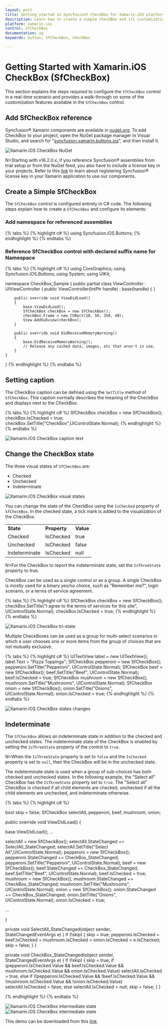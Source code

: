 ```yaml
---
layout: post
title: Getting started in Syncfusion® CheckBox for Xamarin.iOS platform
description: Learn how to create a simple CheckBox and its customization options with its available basic features in Xamarin.iOS
platform: xamarin.ios
control: SfCheckBox
documentation: ug 
keywords: button, SfCheckBox, CheckBox

---
```


# Getting Started with Xamarin.iOS CheckBox (SfCheckBox)
This section explains the steps required to configure the `SfCheckBox` control in a real-time scenario and provides a walk-through on some of the customization features available in the `SfCheckBox` control.

## Add SfCheckBox reference
Syncfusion® Xamarin components are available in [nuget.org](https://www.nuget.org/). To add CheckBox to your project, open the NuGet package manager in Visual Studio, and search for "[syncfusion.xamarin.buttons.ios](https://www.nuget.org/packages/Syncfusion.Xamarin.Buttons.IOS)", and then install it.

![Xamarin.iOS CheckBox NuGet](Images/nuget.png)

N>Starting with v16.2.0.x, if you reference Syncfusion® assemblies from trial setup or from the NuGet feed, you also have to include a license key in your projects. Refer to this [link](https://help.syncfusion.com/common/essential-studio/licensing/license-key) to learn about registering Syncfusion® license key in your Xamarin application to use our components.

## Create a Simple SfCheckBox
The `SfCheckBox` control is configured entirely in C# code. The following steps explain how to create a `SfCheckBox` and configure its elements:

### Add namespace for referenced assemblies

{% tabs %}
{% highlight c# %}
using Syncfusion.iOS.Buttons;
{% endhighlight %}
{% endtabs %}

### Reference SfCheckBox control with declared suffix name for Namespace

{% tabs %}
{% highlight c# %}
using CoreGraphics;
using Syncfusion.iOS.Buttons;
using System;
using UIKit;

namespace CheckBox_Sample
{
    public partial class ViewController : UIViewController
    {
        public ViewController(IntPtr handle) : base(handle)
        {
        }

        public override void ViewDidLoad()
        {
            base.ViewDidLoad();
            SfCheckBox checkBox = new SfCheckBox();
            checkBox.Frame = new CGRect(10, 50, 350, 40);
            View.AddSubview(checkBox);
        }

        public override void DidReceiveMemoryWarning()
        {
            base.DidReceiveMemoryWarning();
            // Release any cached data, images, etc that aren't in use.
        }
    }
}
{% endhighlight %}
{% endtabs %}

## Setting caption
The CheckBox caption can be defined using the `SetTitle` method of `SfCheckBox`. This caption normally describes the meaning of the CheckBox and displays next to the CheckBox.

{% tabs %}
{% highlight c# %}
SfCheckBox checkBox = new SfCheckBox();
checkBox.IsChecked = true;
checkBox.SetTitle("CheckBox",UIControlState.Normal);
{% endhighlight %}
{% endtabs %}

![Xamarin.iOS CheckBox caption text](Images/Caption.png) 

## Change the CheckBox state

The three visual states of `SfCheckBox` are: 

* Checked
* Unchecked
* Indeterminate

![Xamarin.iOS CheckBox visual states](Images/States.png) 

You can change the state of the CheckBox using the `IsChecked` property of `SfCheckBox`. In the checked state, a tick mark is added to the visualization of the CheckBox.

<table>
<tr>
<td>
<b>State</b>
</td>
<td>
<b>Property</b>
</td>
<td>
<b>Value</b>
</td>
</tr>
<tr>
<td>
Checked
</td>
<td>
IsChecked
</td>
<td>
true
</td>
</tr>
<tr>
<td>
Unchecked
</td>
<td>
IsChecked
</td>
<td>
false
</td>
</tr>
<tr>
<td>
Indeterminate
</td>
<td>
IsChecked
</td>
<td>
null
</td>
</tr>
</table>

N>For the CheckBox to report the indeterminate state, set the `IsThreeState` property to true.

CheckBox can be used as a single control or as a group. A single CheckBox is mostly used for a binary yes/no choice, such as "Remember me?", login scenario, or a terms of service agreement.

{% tabs %}
{% highlight c# %}
SfCheckBox checkBox = new SfCheckBox();
checkBox.SetTitle("I agree to the terms of services for this site", UIControlState.Normal);
checkBox.IsChecked = true;
{% endhighlight %}
{% endtabs %}

![Xamarin.iOS CheckBox tri-state](Images/Agree.png)

Multiple CheckBoxes can be used as a group for multi-select scenarios in which a user chooses one or more items from the group of choices that are not mutually exclusive.

{% tabs %}
{% highlight c# %}
UITextView label = new UITextView();
label.Text = "Pizza Toppings";
SfCheckBox pepperoni = new SfCheckBox();
pepperoni.SetTitle("Pepperoni", UIControlState.Normal);
SfCheckBox beef = new SfCheckBox();
beef.SetTitle("Beef", UIControlState.Normal);
beef.IsChecked = true;
SfCheckBox mushroom = new SfCheckBox();
mushroom.SetTitle("Mushrooms", UIControlState.Normal);
SfCheckBox onion = new SfCheckBox();
onion.SetTitle("Onions", UIControlState.Normal);
onion.IsChecked = true;
{% endhighlight %}
{% endtabs %}

![Xamarin.iOS CheckBox states changes](Images/StateChange.png)


## Indeterminate

The `SfCheckBox` allows an indeterminate state in addition to the checked and unchecked states. The indeterminate state of the CheckBox is enabled by setting the `IsThreeState` property of the control to `true`.

N>When the `IsThreeState` property is set to `false` and the `IsChecked` property is set to `null`, then the CheckBox will be in the unchecked state.

The indeterminate state is used when a group of sub-choices has both checked and unchecked states. In the following example, the "Select all" CheckBox has the `IsThreeState` property set to `true`. The "Select all" CheckBox is checked if all child elements are checked, unchecked if all the child elements are unchecked, and indeterminate otherwise.

{% tabs %}
{% highlight c# %}

bool skip = false;
SfCheckBox selectAll, pepperoni, beef, mushroom, onion;

public override void ViewDidLoad()
{
            
base.ViewDidLoad();
...

selectAll = new SfCheckBox();
selectAll.StateChanged += SelectAll_StateChanged;
selectAll.SetTitle("Select All",UIControlState.Normal);
pepperoni = new SfCheckBox();
pepperoni.StateChanged += CheckBox_StateChanged;
pepperoni.SetTitle("Pepperoni", UIControlState.Normal);
beef = new SfCheckBox();
beef.StateChanged += CheckBox_StateChanged;
beef.SetTitle("Beef", UIControlState.Normal);
beef.IsChecked = true;
mushroom = new SfCheckBox();
mushroom.StateChanged += CheckBox_StateChanged;
mushroom.SetTitle("Mushrooms", UIControlState.Normal);
onion = new SfCheckBox();
onion.StateChanged += CheckBox_StateChanged;
onion.SetTitle("Onions", UIControlState.Normal);
onion.IsChecked = true;

...

}

private void SelectAll_StateChanged(object sender, StateChangedEventArgs e)
{
    if (!skip)
    {
       skip = true;
       pepperoni.IsChecked = beef.IsChecked = mushroom.IsChecked = onion.IsChecked = e.IsChecked;
       skip = false;
    }
}

private void CheckBox_StateChanged(object sender, StateChangedEventArgs e)
{
    if (!skip)
    {
       skip = true;
       if (pepperoni.IsChecked.Value && beef.IsChecked.Value && mushroom.IsChecked.Value && onion.IsChecked.Value)
           selectAll.IsChecked = true;
       else if (!pepperoni.IsChecked.Value && !beef.IsChecked.Value && !mushroom.IsChecked.Value && !onion.IsChecked.Value)
	       selectAll.IsChecked = false;
       else
           selectAll.IsChecked = null;
       skip = false;
    }
}
		
{% endhighlight %}
{% endtabs %}

![Xamarin.iOS CheckBox intermediate state](Images/Inter1.png) ![Xamarin.iOS CheckBox intermediate state](Images/Inter2.png)

This demo can be downloaded from this [link](https://github.com/SyncfusionExamples/GettingStarted-Sample-CheckBox-Xamarin.iOS/).